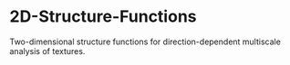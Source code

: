 # 2D-Structure-Functions
Two-dimensional structure functions for direction-dependent multiscale analysis of textures.
